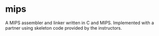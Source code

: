 # mips

A MIPS assembler and linker written in C and MIPS. Implemented with a partner using skeleton code provided by the instructors.
